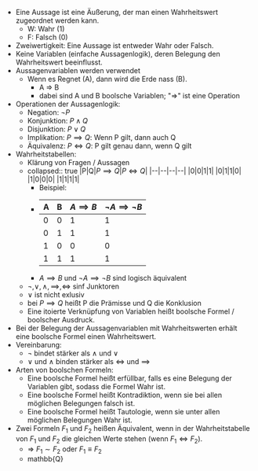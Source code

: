 - Eine Aussage ist eine Äußerung, der man einen Wahrheitswert zugeordnet werden kann.
	- W: Wahr (1)
	- F: Falsch (0)
- Zweiwertigkeit: Eine Aussage ist entweder Wahr oder Falsch.
- Keine Variablen (einfache Aussagenlogik), deren Belegung den Wahrheitswert beeinflusst.
- Aussagenvariablen werden verwendet
	- Wenn es Regnet (A), dann wird die Erde nass (B).
		- A => B
		- dabei sind A und B boolsche Variablen; "=>" ist eine Operation
- Operationen der Aussagenlogik:
	- Negation: $\neg P$
	- Konjunktion: $P \land Q$
	- Disjunktion: $P \lor Q$
	- Implikation: $P \implies Q$: Wenn P gilt, dann auch Q
	- Äquivalenz: $P \iff Q$: P gilt genau dann, wenn Q gilt
- Wahrheitstabellen:
	- Klärung von Fragen / Aussagen
	- collapsed:: true
	  |P|Q|$P \implies Q$|$P \iff Q$|
	  |--|--|--|--|
	  |0|0|1|1|
	  |0|1|1|0|
	  |1|0|0|0|
	  |1|1|1|1|
		- Beispiel:
		- |A|B|$A \implies B$|$\neg A \implies \neg B$|
		  |--|--|--|--|
		  |0|0|1|1|
		  |0|1|1|1|
		  |1|0|0|0|
		  |1|1|1|1|
		- $A \implies B$ und $\neg A \implies \neg B$ sind logisch äquivalent
	- $\neg, \lor, \land, \implies, \iff$ sinf Junktoren
	- $\lor$ ist nicht exlusiv
	- bei $P \implies Q$ heißt P die Prämisse und Q die Konklusion
	- Eine itoierte Verknüpfung von Variablen heißt boolsche Formel / boolscher Ausdruck.
- Bei der Belegung der Aussagenvariablen mit Wahrheitswerten erhält eine boolsche Formel einen Wahrheitswert.
- Vereinbarung:
	- $\neg$ bindet stärker als $\land$ und $\lor$
	- $\lor$ und $\land$ binden stärker als $\iff$ und $\implies$
- Arten von boolschen Formeln:
	- Eine boolsche Formel heißt erfüllbar, falls es eine Belegung der Variablen gibt, sodass die Formel Wahr ist.
	- Eine boolsche Formel heißt Kontradiktion, wenn sie bei allen möglichen Belegungen falsch ist.
	- Eine boolsche Formel heißt Tautologie, wenn sie unter allen möglichen Belegungen Wahr ist.
- Zwei Formeln $F_1$ und $F_2$ heißen Äquivalent, wenn in der Wahrheitstabelle von $F_1$ und $F_2$ die gleichen Werte stehen (wenn $F_1 \iff F_2$).
	- => $F_1 \sim F_2$ oder $F_1 \equiv F_2$
	- mathbb{Q}